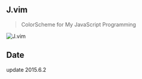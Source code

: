 
## J.vim

> ColorScheme for My JavaScript Programming

<img src="http://7j1zwt.com1.z0.glb.clouddn.com/sc.png" alt="J.vim">

## Date

update  2015.6.2
